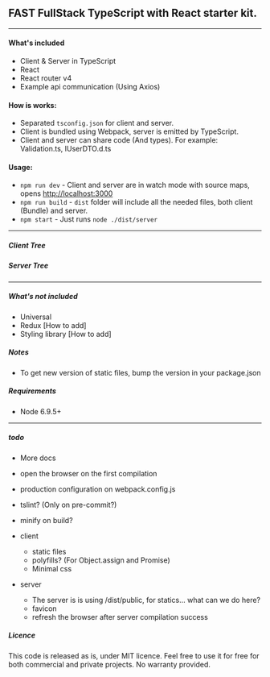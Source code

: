 ## FAST FullStack TypeScript with React starter kit.

---


#### What's included
* Client & Server in TypeScript
* React
* React router v4
* Example api communication (Using Axios)

#### How is works:
* Separated `tsconfig.json` for client and server.
* Client is bundled using Webpack, server is emitted by TypeScript.
* Client and server can share code (And types). For example: Validation.ts, IUserDTO.d.ts

#### Usage:
* `npm run dev` - Client and server are in watch mode with source maps, opens [http://localhost:3000](http://localhost:3000)
* `npm run build` - `dist` folder will include all the needed files, both client (Bundle) and server.
* `npm start` - Just runs `node ./dist/server`  

---

##### Client Tree
##### Server Tree

---

##### What's not included
* Universal
* Redux [How to add]
* Styling library [How to add]

##### Notes
* To get new version of static files, bump the version in your package.json

##### Requirements
* Node 6.9.5+




---
##### todo
* More docs
* open the browser on the first compilation
* production configuration on webpack.config.js
* tslint? (Only on pre-commit?)
* minify on build?
 
* client
  * static files
  * polyfills? (For Object.assign and Promise)
  * Minimal css
  
* server
  * The server is is using /dist/public, for statics... what can we do here?
  * favicon
  * refresh the browser after server compilation success

##### Licence
This code is released as is, under MIT licence. Feel free to use it for free for both commercial and private projects. No warranty provided.